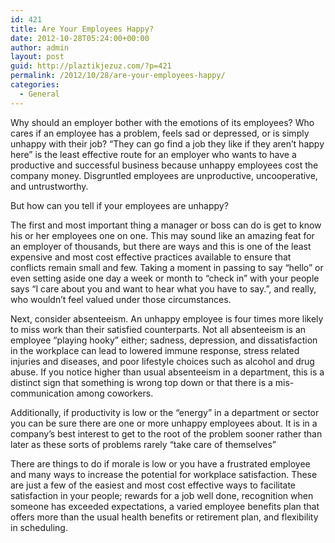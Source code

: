 ```yaml
---
id: 421
title: Are Your Employees Happy?
date: 2012-10-28T05:24:00+00:00
author: admin
layout: post
guid: http://plaztikjezuz.com/?p=421
permalink: /2012/10/28/are-your-employees-happy/
categories:
  - General
---
```

Why should an employer bother with the emotions of its employees? Who cares if an employee has a problem, feels sad or depressed, or is simply unhappy with their job? &#8220;They can go find a job they like if they aren&#8217;t happy here&#8221; is the least effective route for an employer who wants to have a productive and successful business because unhappy employees cost the company money. Disgruntled employees are unproductive, uncooperative, and untrustworthy.
  
But how can you tell if your employees are unhappy?

The first and most important thing a manager or boss can do is get to know his or her employees one on one. This may sound like an amazing feat for an employer of thousands, but there are ways and this is one of the least expensive and most cost effective practices available to ensure that conflicts remain small and few. Taking a moment in passing to say &#8220;hello&#8221; or even setting aside one day a week or month to &#8220;check in&#8221; with your people says &#8220;I care about you and want to hear what you have to say.&#8221;, and really, who wouldn&#8217;t feel valued under those circumstances.

Next, consider absenteeism. An unhappy employee is four times more likely to miss work than their satisfied counterparts. Not all absenteeism is an employee &#8220;playing hooky&#8221; either; sadness, depression, and dissatisfaction in the workplace can lead to lowered immune response, stress related injuries and diseases, and poor lifestyle choices such as alcohol and drug abuse. If you notice higher than usual absenteeism in a department, this is a distinct sign that something is wrong top down or that there is a mis-communication among coworkers.

Additionally, if productivity is low or the &#8220;energy&#8221; in a department or sector you can be sure there are one or more unhappy employees about. It is in a company&#8217;s best interest to get to the root of the problem sooner rather than later as these sorts of problems rarely &#8220;take care of themselves&#8221;

There are things to do if morale is low or you have a frustrated employee and many ways to increase the potential for workplace satisfaction. These are just a few of the easiest and most cost effective ways to facilitate satisfaction in your people; rewards for a job well done, recognition when someone has exceeded expectations, a varied employee benefits plan that offers more than the usual health benefits or retirement plan, and flexibility in scheduling.